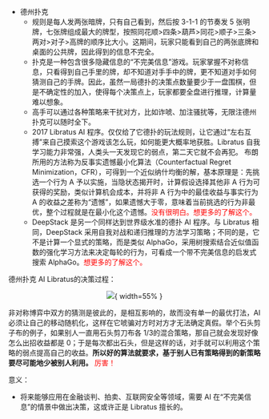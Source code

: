 

- 德州扑克
  - 规则是每人发两张暗牌，只有自己看到，然后按 3-1-1 的节奏发 5 张明牌，七张牌组成最大的牌型，按照同花顺>四条>葫芦>同花>顺子>三条>两对>对子>高牌的顺序比大小。这期间，玩家只能看到自己的两张底牌和桌面的公共牌，因此得到的信息不完全。
  - 扑克是一种包含很多隐藏信息的“不完美信息”游戏。玩家掌握不对称信息，只看得到自己手里的牌，却不知道对手手中的牌，更不知道对手如何猜测自己的手牌。因此，虽然一局德扑的决策点数量要少于一盘围棋，但是不确定性的加入，使得每个决策点上，玩家都要全盘进行推理，计算量难以想象。
  - 高手可以通过各种策略来干扰对方，比如诈唬、加注骚扰等，无限注德州扑克可以随时全下。
  - 2017  Libratus AI 程序。仅仅给了它德扑的玩法规则，让它通过“左右互搏”来自己摸索这个游戏该怎么玩，如何能更大概率地获胜。Libratus 自我学习能力非常强，人类头一天发现它的弱点，第二天它就不会再犯。 布朗所用的方法称为反事实遗憾最小化算法（Counterfactual Regret Minimization，CFR），可得到一个近似纳什均衡的解，基本原理是：先挑选一个行为 A 予以实施，当隐状态揭开时，计算假设选择其他非 A 行为可获得的奖励，类似计算机会成本，并将非 A 行为中的最佳收益与事实行为 A 的收益之差称为“遗憾”，如果遗憾大于零，意味着当前挑选的行为非最优，整个过程就是在最小化这个遗憾。<span style="color:red;">没有很明白。想更多的了解这个。</span>
  - DeepStack 是另一个同样达到世界级水准的德扑 AI 程序。与 Libratus 相同，DeepStack 采用自我对战和递归推理的方法学习策略；不同的是，它不是计算一个显式的策略，而是类似 AlphaGo，采用树搜索结合近似值函数的强化学习方法来决定每轮的行为，可看成一个带不完美信息的启发式搜索 AlphaGo。<span style="color:red;">想更多的了解这个。</span>

德州扑克 AI Libratus的决策过程：

<center>

![](http://images.iterate.site/blog/image/20190427/ozESvtbwbn5G.png?imageslim){ width=55% }

</center>

非对称博弈中双方的猜测是彼此的，是相互影响的，故而没有单一的最优打法，AI 必须让自己的移动随机化，这样在它唬骗对方时对方才无法确定真假。举个石头剪子布的例子，如果别人一直用石头剪刀布各 1/3的混合策略，那自己就会发现好像怎么出招收益都是 0；于是每次都出石头，但是这样的话，对手就可以利用这个策略的弱点提高自己的收益。**所以好的算法就要求，基于别人已有策略得到的新策略要尽可能地少被别人利用。** <span style="color:red;">厉害！</span>

意义：

- 将来能够应用在金融谈判、拍卖、互联网安全等领域，需要 AI 在“不完美信息”的情景中做出决策，这或许正是 Libratus 擅长的。
